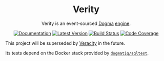 <div align="center">

# Verity

Verity is an event-sourced [Dogma](https://github.com/dogmatiq/dogma)
[engine](https://github.com/dogmatiq/dogma#engine).

[![Documentation](https://img.shields.io/badge/go.dev-documentation-007d9c?&style=for-the-badge)](https://pkg.go.dev/github.com/dogmatiq/verity)
[![Latest Version](https://img.shields.io/github/tag/dogmatiq/verity.svg?&style=for-the-badge&label=semver)](https://github.com/dogmatiq/verity/releases)
[![Build Status](https://img.shields.io/github/actions/workflow/status/dogmatiq/verity/ci.yml?style=for-the-badge&branch=main)](https://github.com/dogmatiq/verity/actions/workflows/ci.yml)
[![Code Coverage](https://img.shields.io/codecov/c/github/dogmatiq/verity/main.svg?style=for-the-badge)](https://codecov.io/github/dogmatiq/verity)

</div>

This project will be superseded by [Veracity](github.com/dogmatiq/veracity) in
the future.

Its tests depend on the Docker stack provided by
[`dogmatiq/sqltest`](https://github.com/dogmatiq/sqltest#readme).
